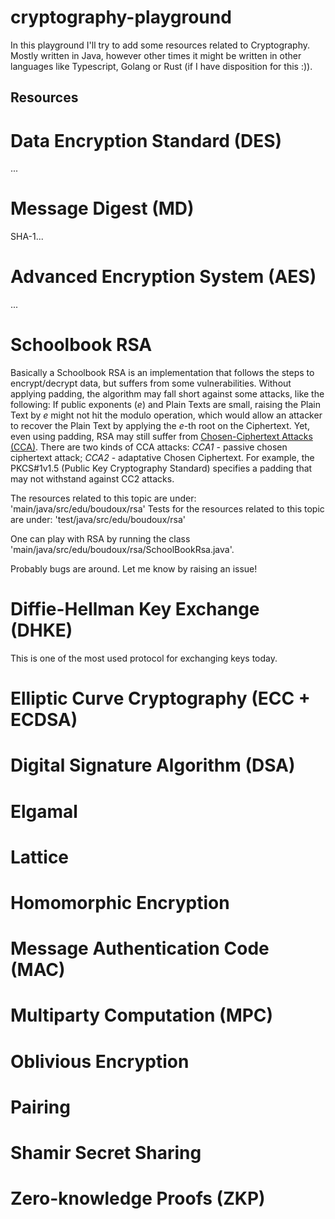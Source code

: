 # cryptography-playground

In this playground I'll try to add some resources related to Cryptography. Mostly written in Java, however other times it 
might be written in other languages like Typescript, Golang or Rust (if I have disposition for this :)).

## Resources
# Data Encryption Standard (DES)
...

# Message Digest (MD)
SHA-1...

# Advanced Encryption System (AES)
...

# Schoolbook RSA
Basically a Schoolbook RSA is an implementation that follows the steps to encrypt/decrypt data, but suffers from some vulnerabilities. Without applying padding, the algorithm may fall short against some attacks, like the following:
If public exponents (_e_) and Plain Texts are small, raising the Plain Text by _e_ might not hit the modulo operation, which would allow an attacker to recover the Plain Text by applying the _e_-th root on the Ciphertext.
Yet, even using padding, RSA may still suffer from [Chosen-Ciphertext Attacks (CCA)](https://en.wikipedia.org/wiki/Chosen-ciphertext_attack). There are two kinds of CCA attacks:
_CCA1_ - passive chosen ciphertext attack; _CCA2_ - adaptative Chosen Ciphertext. For example, the PKCS#1v1.5 (Public Key Cryptography Standard) specifies a padding that may not withstand against
CC2 attacks.

The resources related to this topic are under: 'main/java/src/edu/boudoux/rsa'
Tests for the resources related to this topic are under: 'test/java/src/edu/boudoux/rsa'

One can play with RSA by running the class 'main/java/src/edu/boudoux/rsa/SchoolBookRsa.java'. 

Probably bugs are around. Let me know by raising an issue!

# Diffie-Hellman Key Exchange (DHKE)
This is one of the most used protocol for exchanging keys today.

# Elliptic Curve Cryptography (ECC + ECDSA)

# Digital Signature Algorithm (DSA)

# Elgamal

# Lattice

# Homomorphic Encryption

# Message Authentication Code (MAC)

# Multiparty Computation (MPC)

# Oblivious Encryption

# Pairing

# Shamir Secret Sharing

# Zero-knowledge Proofs (ZKP)
